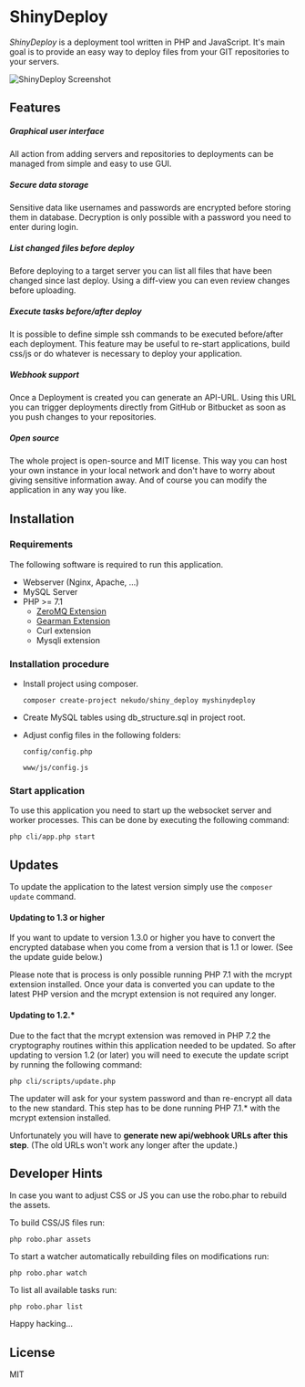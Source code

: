 # ShinyDeploy

_ShinyDeploy_ is a deployment tool written in PHP and JavaScript. It's main goal is to provide an easy way to deploy
files from your GIT repositories to your servers.

![ShinyDeploy Screenshot](https://static.geekservice.de/github/shinydeploy01.png)

## Features

##### Graphical user interface

All action from adding servers and repositories to deployments can be managed from simple and easy to use GUI.

##### Secure data storage

Sensitive data like usernames and passwords are encrypted before storing them in database. Decryption is only
possible with a password you need to enter during login.

##### List changed files before deploy

Before deploying to a target server you can list all files that have been changed since last deploy. Using a
diff-view you can even review changes before uploading.

##### Execute tasks before/after deploy

It is possible to define simple ssh commands to be executed before/after each deployment. This feature may be
useful to re-start applications, build css/js or do whatever is necessary to deploy your application.

##### Webhook support

Once a Deployment is created you can generate an API-URL. Using this URL you can trigger deployments directly from
GitHub or Bitbucket as soon as you push changes to your repositories.

##### Open source

The whole project is open-source and MIT license. This way you can host your own instance in your local network
and don't have to worry about giving sensitive information away. And of course you can modify the application
in any way you like.

## Installation

### Requirements

The following software is required to run this application.

* Webserver (Nginx, Apache, ...)
* MySQL Server
* PHP >= 7.1
  * [ZeroMQ Extension](http://zeromq.org/bindings:php)
  * [Gearman Extension](http://gearman.org/download/#php)
  * Curl extension
  * Mysqli extension

### Installation procedure

* Install project using composer.

  ```composer create-project nekudo/shiny_deploy myshinydeploy```

* Create MySQL tables using db_structure.sql in project root.

* Adjust config files in the following folders:

  ```config/config.php```

  ```www/js/config.js```

### Start application

To use this application you need to start up the websocket server and worker processes. This can be done by executing
the following command:

```php cli/app.php start```

## Updates

To update the application to the latest version simply use the `composer update` command.

#### Updating to 1.3 or higher

If you want to update to version 1.3.0 or higher you have to convert the encrypted database when you come from a
version that is 1.1 or lower. (See the update guide below.)

Please note that is process is only possible running PHP 7.1 with the mcrypt extension installed. Once your data
is converted you can update to the latest PHP version and the mcrypt extension is not required any longer. 

#### Updating to 1.2.*

Due to the fact that the mcrypt extension was removed in PHP 7.2 the cryptography routines within this application
needed to be updated. So after updating to version 1.2 (or later) you will need to execute the update script by running
the following command:

`php cli/scripts/update.php`

The updater will ask for your system password and than re-encrypt all data to the new standard. This step has to be done
running PHP 7.1.* with the mcrypt extension installed.

Unfortunately you will have to **generate new api/webhook URLs after this step**. (The old URLs won't work any longer
after the update.) 

## Developer Hints

In case you want to adjust CSS or JS you can use the robo.phar to rebuild the assets.

To build CSS/JS files run:

```php robo.phar assets```

To start a watcher automatically rebuilding files on modifications run:

```php robo.phar watch```

To list all available tasks run:

```php robo.phar list```

 Happy hacking...

## License

MIT